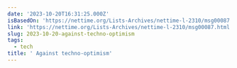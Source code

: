 ```yaml
---
date: '2023-10-20T16:31:25.000Z'
isBasedOn: 'https://nettime.org/Lists-Archives/nettime-l-2310/msg00087.html'
link: 'https://nettime.org/Lists-Archives/nettime-l-2310/msg00087.html'
slug: 2023-10-20-against-techno-optimism
tags:
  - tech
title: ' Against techno-optimism'
---
```


